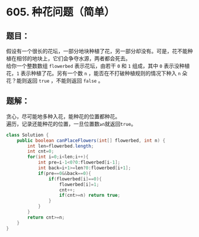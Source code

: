 #  605. 种花问题（简单）
## 题目：
假设有一个很长的花坛，一部分地块种植了花，另一部分却没有。可是，花不能种植在相邻的地块上，它们会争夺水源，两者都会死去。\
给你一个整数数组 `flowerbed` 表示花坛，由若干 `0` 和 `1` 组成，其中 `0` 表示没种植花，`1` 表示种植了花。另有一个数 `n` ，能否在不打破种植规则的情况下种入 `n` 朵花？能则返回 `true` ，不能则返回 `false` 。
## 题解：
贪心，尽可能地多种入花，能种花的位置都种花。\
遍历，记录还能种花的位置，一旦位置数`≥n`就返回`true`。
```java
class Solution {
    public boolean canPlaceFlowers(int[] flowerbed, int n) {
        int len=flowerbed.length;
        int cnt=0;
        for(int i=0;i<len;i++){
            int pre=i-1<0?0:flowerbed[i-1];
            int back=i+1>=len?0:flowerbed[i+1];
            if(pre==0&&back==0){
                if(flowerbed[i]==0){
                    flowerbed[i]=1;
                    cnt++;
                    if(cnt>=n) return true;
                }
            }
        }
        return cnt>=n;
    }
}
```